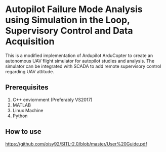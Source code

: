 # Autopilot Failure Mode Analysis using Simulation in the Loop, Supervisory Control and Data Acquisition 

This is a modified implementation of Ardupilot ArduCopter to create an autonomous UAV flight simulator for autopilot studies and analysis. The simulator can be integrated with SCADA to add remote supervisory control regarding UAV attitude.

## Prerequisites
1. C++ enviornment (Preferably VS2017)
2. MATLAB
3. Linux Machine
4. Python

## How to use
https://github.com/oisy92/SITL-2.0/blob/master/User%20Guide.pdf
